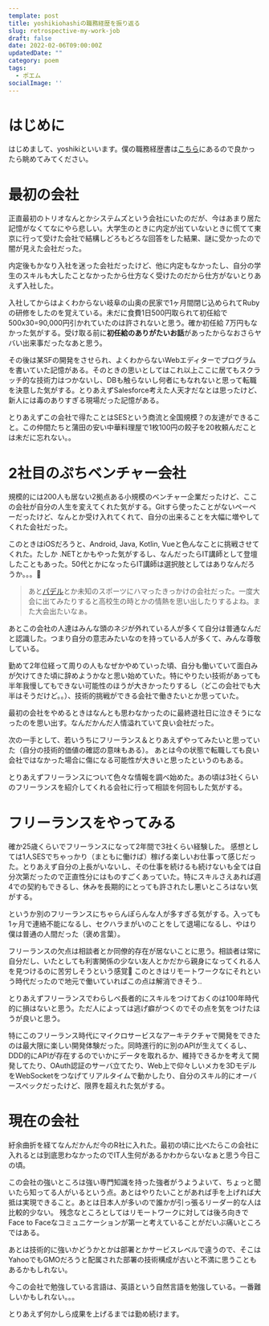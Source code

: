 ```yaml
---
template: post
title: yoshikiohashiの職務経歴を振り返る
slug: retrospective-my-work-job
draft: false
date: 2022-02-06T09:00:00Z
updatedDate: ""
category: poem
tags:
  - ポエム
socialImage: ''
---
```


# はじめに

はじめまして、yoshikiといいます。僕の職務経歴書は[こちら](https://github.com/yoshiki-0428/yoshiki-0428/blob/master/docs/README.pdf)にあるので良かったら眺めてみてください。

# 最初の会社

正直最初のトリオなんとかシステムズという会社にいたのだが、今はあまり居た記憶がなくてなにやら悲しい。大学生のときに内定が出ていないときに慌てて東京に行って受けた会社で結構しどろもどろな回答をした結果、謎に受かったので闇が見えた会社だった。

内定後もかなり入社を迷った会社だったけど、他に内定もなかったし、自分の学生のスキルも大したことなかったから仕方なく受けたのだから仕方がないとりあえず入社した。

入社してからはよくわからない岐阜の山奥の民家で1ヶ月間閉じ込められてRubyの研修をしたのを覚えている。未だに食費1日500円取られて初任給で500x30=90,000円引かれていたのは許されないと思う。確か初任給 7万円もなかった気がする。受け取る前に**初任給のありがたいお話**があったからなおさらヤバい出来事だったなあと思う。

その後は某SFの開発をさせられ、よくわからないWebエディターでプログラムを書いていた記憶がある。そのときの思いとしてはこれ以上ここに居てもスクラッチ的な技術力はつかないし、DBも触らないし何者にもなれないと思って転職を決意した気がする。とりあえずSalesforce考えた人天才だなとは思ったけど、新人には毒のありすぎる現場だった記憶がある。

とりあえずこの会社で得たことはSESという商流と全国規模？の友達ができること。この仲間たちと蒲田の安い中華料理屋で1枚100円の餃子を20枚頼んだことは未だに忘れない。。

# 2社目のぷちベンチャー会社

規模的には200人も居ない2拠点ある小規模のベンチャー企業だったけど、ここの会社が自分の人生を変えてくれた気がする。Gitすら使ったことがないペーペーだったけど、なんとか受け入れてくれて、自分の出来ることを大幅に増やしてくれた会社だった。

このときはiOSだろうと、Android, Java, Kotlin, Vueと色んなことに挑戦させてくれた。たしか .NETとかもやった気がするし、なんだったらIT講師として登壇したこともあった。50代とかになったらIT講師は選択肢としてはありなんだろうか。。。🤔

> あと[パデル](https://ad-padel.jp/aboutpadel)とか未知のスポーツにハマったきっかけの会社だった。一度大会に出てみたりすると高校生の時とかの情熱を思い出したりするよね。また大会出たいなぁ。

あとこの会社の人達はみんな頭のネジが外れている人が多くて自分は普通なんだと認識した。つまり自分の意志みたいなのを持っている人が多くて、みんな尊敬している。

勤めて2年位経って周りの人もなぜかやめていった頃、自分も働いていて面白みが欠けてきた頃に辞めようかなと思い始めていた。特にやりたい技術があっても半年我慢してもできない可能性のほうが大きかったりするし（どこの会社でも大半はそうだけど。。）、技術的挑戦ができる会社で働きたいとか思っていた。

最初の会社をやめるときはなんとも思わなかったのに最終退社日に泣きそうになったのを思い出す。なんだかんだ人情溢れていて良い会社だった。

次の一手として、若いうちにフリーランス＆とりあえずやってみたいと思っていた（自分の技術的価値の確認の意味もある）。
あとは今の状態で転職しても良い会社ではなかった場合に傷になる可能性が大きいと思ったというのもある。

とりあえずフリーランスについて色々な情報を調べ始めた。あの頃は3社くらいのフリーランスを紹介してくれる会社に行って相談を何回もした気がする。

# フリーランスをやってみる

確か25歳くらいでフリーランスになって2年間で3社くらい経験した。
感想としては1人SESでちゃっかり（まともに働けば）稼げる楽しいお仕事って感じだった。とりあえず自分の上長がいないし、その仕事を続けるも続けないも全ては自分次第だったので正直性分にはものすごくあっていた。特にスキルさえあれば週4での契約もできるし、休みを長期的にとっても許されたし悪いところはない気がする。

というか別のフリーランスにちゃらんぽらんな人が多すぎる気がする。入っても1ヶ月で連絡不能になるし、セクハラまがいのことをして退場になるし、やはり僕は普通の人間だった（褒め言葉）。

フリーランスの欠点は相談者とか同僚的存在が居ないことに思う。相談者は常に自分だし、いたとしても利害関係の少ない友人とかだから親身になってくれる人を見つけるのに苦労しそうという感覚🤔
このときはリモートワークなにそれという時代だったので地元で働いていればこの点は解消できそう..

とりあえずフリーランスでわらしべ長者的にスキルをつけておくのは100年時代的に損はないと思う。ただ人によっては逃げ癖がつくのでその点を気をつけたほうが良いと思う。

特にこのフリーランス時代にマイクロサービスなアーキテクチャで開発をできたのは最大限に楽しい開発体験だった。同時進行的に別のAPIが生えてくるし、DDD的にAPIが存在するのでいかにデータを取れるか、維持できるかを考えて開発してたり、OAuth認証のサーバ立てたり、Web上で仰々しいメカを3DモデルをWebSocketをつなげてリアルタイムで動かしたり、自分のスキル的にオーバースペックだったけど、限界を超えれた気がする。

# 現在の会社

紆余曲折を経てなんだかんだ今のR社に入れた。最初の頃に比べたらこの会社に入れるとは到底思わなかったのでIT人生何があるかわからないなぁと思う今日この頃。

この会社の強いところは強い専門知識を持った強者がうようよいて、ちょっと聞いたら知ってる人がいるという点。あとはやりたいことがあれば手を上げれば大抵は実現できること。あとは日本人が多いので誰かが引っ張るリーダー的な人は比較的少ない。
残念なところとしてはリモートワークに対しては後ろ向きでFace to Faceなコミュニケーションが第一と考えていることがだいぶ痛いところではある。

あとは技術的に強いかどうかとかは部署とかサービスレベルで違うので、そこはYahooでもGMOだろうと配属された部署の技術構成が古いと不満に思うこともあるかもしれない。

今この会社で勉強している言語は、英語という自然言語を勉強している。一番難しいかもしれない。。。

とりあえず何かしら成果を上げるまでは勤め続けます。
